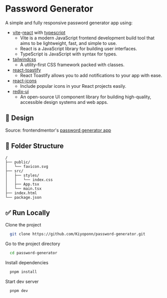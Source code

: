 # Password Generator

A simple and fully responsive password generator app using:

- [vite](https://vitejs.dev)-[react](https://beta.reactjs.org/) with [typescript](https://www.typescriptlang.org)
  - Vite is a modern JavaScript frontend development build tool that aims to be lightweight, fast, and simple to use.
  - React is a JavaScript library for building user interfaces.
  - TypeScript is JavaScript with syntax for types.
- [tailwindcss](https://tailwindcss.com/)
  - A utility-first CSS framework packed with classes.
- [react-toastify](https://fkhadra.github.io/react-toastify/introduction)
  - React Toastify allows you to add notifications to your app with ease.
- [react-icons](https://react-icons.github.io/react-icons)
  - Include popular icons in your React projects easily.
- [redix-ui](https://www.radix-ui.com/)
  - An open-source UI component library for building high-quality, accessible design systems and web apps.

## 🎨 Design

Source: frontendmentor's [password generator app](https://www.frontendmentor.io/challenges/password-generator-app-Mr8CLycqjh)

## 📁 Folder Structure

```tree
/
├── public/
│   └── favicon.svg
├── src/
│   ├── styles/
│   │   └── index.css
│   ├── App.tsx
│   └── main.tsx
├── index.html
└── package.json
```

## ✅ Run Locally

Clone the project

```bash
  git clone https://github.com/Kiyoponn/password-generator.git
```

Go to the project directory

```bash
  cd password-generator
```

Install dependencies

```bash
  pnpm install
```

Start dev server

```bash
  pnpm dev
```
